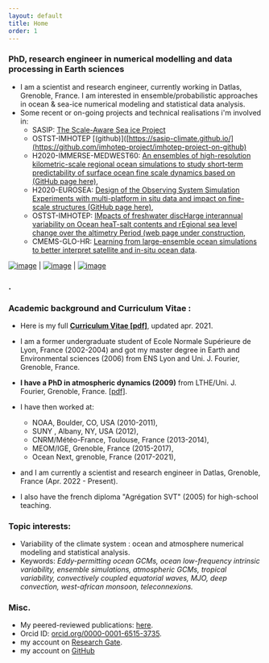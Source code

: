 ```yaml
---
layout: default
title: Home
order: 1
---
```



### **PhD, research engineer in numerical modelling and data processing in Earth sciences** 
* I am a scientist and research engineer, currently working  in Datlas, Grenoble, France. I am interested in ensemble/probabilistic approaches in ocean & sea-ice numerical modeling and statistical data analysis.
* Some recent or on-going projects and technical realisations i'm involved in:
  * SASIP: [The Scale-Aware Sea ice Project](https://sasip-climate.github.io/)
  * OSTST-IMHOTEP [(github)]([https://sasip-climate.github.io/](https://github.com/imhotep-project/imhotep-project-on-github)
  * H2020-IMMERSE-MEDWEST60: [An ensembles of high-resolution kilometric-scale regional ocean simulations to study short-term predictability of  surface ocean fine scale dynamics based on  (GitHub page here)](https://github.com/ocean-next/MEDWEST60),
  * H2020-EUROSEA: [Design of the Observing System Simulation Experiments with multi-platform in situ data and impact on fine- scale structures (GitHub page here)](https://github.com/ocean-next/EUROSEA),
  * OSTST-IMHOTEP: [IMpacts of freshwater discHarge interannual variability on Ocean heaT-salt contents and rEgional sea level change over the altimetry Period (web page under construction](),
  * CMEMS-GLO-HR: [Learning from large-ensemble ocean simulations to better interpret satellite and in-situ ocean data](./research.md).

[![image]({{site.baseurl}}/img/SL_3.png)](http://stephanieleroux.github.io) | [![image]({{site.baseurl}}/img/ensemble.png)](https://stephanieleroux.github.io) | [![image]({{site.baseurl}}/img/hires.png)](https://stephanieleroux.github.io)

### .


### **Academic background and Curriculum Vitae** :
 - Here is my full  [**Curriculum Vitae [pdf]**](http://stephanieleroux.github.io/docs/CV_leroux_2021EN.pdf), updated apr. 2021. 

 - I am a former undergraduate student of Ecole Normale Supérieure de Lyon, France (2002-2004) and got my master degree in Earth and Environmental sciences (2006) from ENS Lyon and Uni. J. Fourier, Grenoble, France.

 - **I have a PhD in atmospheric dynamics (2009)** from  LTHE/Uni. J. Fourier, Grenoble, France. [[pdf]](https://tel.archives-ouvertes.fr/tel-00434322/).
  
 - I have then worked at:
      - NOAA, Boulder, CO, USA (2010-2011),
      - SUNY , Albany, NY, USA (2012),
      - CNRM/Météo-France, Toulouse, France (2013-2014),
      - MEOM/IGE, Grenoble, France (2015-2017),
      - Ocean Next, grenoble, France (2017-2021),
      
 - and I am currently a scientist and research engineer in Datlas, Grenoble, France (Apr. 2022 - Present).
  
 - I also have the french diploma "Agrégation SVT" (2005) for  high-school teaching. 

### **Topic interests**:
  - Variability of the climate system : ocean and atmosphere numerical modeling and statistical analysis. 
  - Keywords: *Eddy-permitting ocean GCMs, ocean low-frequency intrinsic variability, ensemble simulations, atmospheric GCMs, tropical variability, convectively coupled equatorial waves, MJO, deep convection, west-african monsoon, teleconnexions.*

### **Misc**.
 - My peered-reviewed publications: [here](https://stephanieleroux.github.io/publications/).
 - Orcid ID: [orcid.org/0000-0001-6515-3735](http://orcid.org/orcid.org/0000-0001-6515-3735).
 - my account on [Research Gate](http://www.researchgate.net/profile/Stephanie_Leroux).
 - my account on [GitHub](https://github.com/stephanieleroux)
